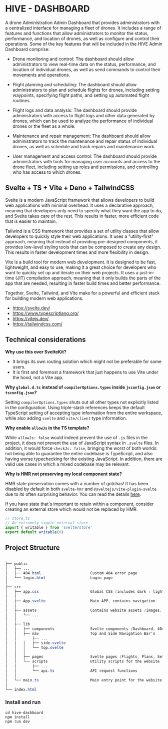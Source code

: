 # HIVE - DASHBOARD

A drone Administration Admin Dashboard that provides administrators with a centralized interface for managing a fleet of drones. It includes a range of features and functions that allow administrators to monitor the status, performance, and location of drones, as well as configure and control their operations. Some of the key features that will be included in the HIVE Admin Dashboard comprise:

- Drone monitoring and control: The dashboard should allow administrators to view real-time data on the status, performance, and location of individual drones, as well as send commands to control their movements and operations.

- Flight planning and scheduling: The dashboard should allow administrators to plan and schedule flights for drones, including setting waypoints, specifying flight paths, and setting up automated flight routines.

- Flight logs and data analysis: The dashboard should provide administrators with access to flight logs and other data generated by drones, which can be used to analyze the performance of individual drones or the fleet as a whole.

- Maintenance and repair management: The dashboard should allow administrators to track the maintenance and repair status of individual drones, as well as schedule and track repairs and maintenance work.

- User management and access control: The dashboard should provide administrators with tools for managing user accounts and access to the drone fleet, including setting up roles and permissions, and controlling who has access to which drones.


## Svelte + TS + Vite + Deno + TailwindCSS

Svelte is a modern JavaScript framework that allows developers to build web applications with minimal overhead. It uses a declarative approach, meaning that developers only need to specify what they want the app to do, and Svelte takes care of the rest. This results in faster, more efficient code that is easier to maintain.

Tailwind is a CSS framework that provides a set of utility classes that allow developers to quickly style their web applications. It uses a "utility-first" approach, meaning that instead of providing pre-designed components, it provides low-level styling tools that can be composed to create any design. This results in faster development times and more flexibility in design.

Vite is a build tool for modern web development. It is designed to be fast, lightweight, and easy to use, making it a great choice for developers who want to quickly set up and iterate on their web projects. It uses a just-in-time (JIT) compilation approach, meaning that it only builds the parts of the app that are needed, resulting in faster build times and better performance.

Together, Svelte, Tailwind, and Vite make for a powerful and efficient stack for building modern web applications.



- https://svelte.dev/
- https://www.typescriptlang.org/
- https://vitejs.dev/
- https://tailwindcss.com/

## Technical considerations

**Why use this over SvelteKit?**

- It brings its own routing solution which might not be preferable for some users.
- It is first and foremost a framework that just happens to use Vite under the hood, not a Vite app.

**Why `global.d.ts` instead of `compilerOptions.types` inside `jsconfig.json` or `tsconfig.json`?**

Setting `compilerOptions.types` shuts out all other types not explicitly listed in the configuration. Using triple-slash references keeps the default TypeScript setting of accepting type information from the entire workspace, while also adding `svelte` and `vite/client` type information.

**Why enable `allowJs` in the TS template?**

While `allowJs: false` would indeed prevent the use of `.js` files in the project, it does not prevent the use of JavaScript syntax in `.svelte` files. In addition, it would force `checkJs: false`, bringing the worst of both worlds: not being able to guarantee the entire codebase is TypeScript, and also having worse typechecking for the existing JavaScript. In addition, there are valid use cases in which a mixed codebase may be relevant.

**Why is HMR not preserving my local component state?**

HMR state preservation comes with a number of gotchas! It has been disabled by default in both `svelte-hmr` and `@sveltejs/vite-plugin-svelte` due to its often surprising behavior. You can read the details [here](https://github.com/rixo/svelte-hmr#svelte-hmr).

If you have state that's important to retain within a component, consider creating an external store which would not be replaced by HMR.

```ts
// store.ts
// An extremely simple external store
import { writable } from 'svelte/store'
export default writable(0)
```

## Project Structure

```scss

├── public
│   ├── ...
│   ├── 404.html                      Custom 404 error page
│   └── login.html                    Login page
│
├── src
│   ├── app.css                       Global CSS (includes dark : light themes)
│   │ 
│   ├── App.svelte                    Main APP, contains navigation
│   │ 
│   ├── assets                        Contains website assets (images, JSON, ...)
│   │   └── ...
│   │ 
│   ├── lib
│   │   ├── components                Svelte components (Dashboard, 404, ...)
│   │   ├── nav                       Top and Side Navigation Bar's
│   │       ├── ...
│   │   │   ├── side.svelte
│   │   │   └── top.svelte
│   │   │ 
│   │   ├── pages                     Svelte pages (Flights, Plans, Settings, Videos)
│   │   └── scripts                   Utility scripts for the website
│   │       ├── ...
│   │       └── api.ts                API request functions
│   │ 
│   └── main.ts                       Main entry point for the website
│
└── index.html
```



### Install and run 

```
cd hive-dashboard
npm install
npm run dev
```


